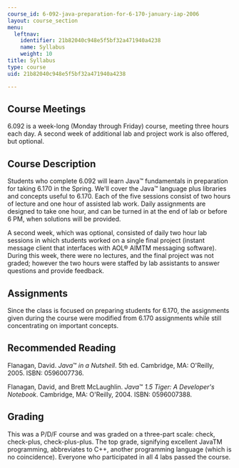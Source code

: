 ```yaml
---
course_id: 6-092-java-preparation-for-6-170-january-iap-2006
layout: course_section
menu:
  leftnav:
    identifier: 21b82040c948e5f5bf32a471940a4238
    name: Syllabus
    weight: 10
title: Syllabus
type: course
uid: 21b82040c948e5f5bf32a471940a4238

---
```


Course Meetings
---------------

6.092 is a week-long (Monday through Friday) course, meeting three hours each day. A second week of additional lab and project work is also offered, but optional.

Course Description
------------------

Students who complete 6.092 will learn Java™ fundamentals in preparation for taking 6.170 in the Spring. We'll cover the Java™ language plus libraries and concepts useful to 6.170. Each of the five sessions consist of two hours of lecture and one hour of assisted lab work. Daily assignments are designed to take one hour, and can be turned in at the end of lab or before 6 PM, when solutions will be provided.

A second week, which was optional, consisted of daily two hour lab sessions in which students worked on a single final project (instant message client that interfaces with AOL® AIMTM messaging software). During this week, there were no lectures, and the final project was not graded; however the two hours were staffed by lab assistants to answer questions and provide feedback.

Assignments
-----------

Since the class is focused on preparing students for 6.170, the assignments given during the course were modified from 6.170 assignments while still concentrating on important concepts.

Recommended Reading
-------------------

Flanagan, David. _Java_™ _in a Nutshell_. 5th ed. Cambridge, MA: O'Reilly, 2005. ISBN: 0596007736.

Flanagan, David, and Brett McLaughlin. _Java_™ _1.5 Tiger: A Developer's Notebook_. Cambridge, MA: O'Reilly, 2004. ISBN: 0596007388.

Grading
-------

This was a P/D/F course and was graded on a three-part scale: check, check-plus, check-plus-plus. The top grade, signifying excellent JavaTM programming, abbreviates to C++, another programming language (which is no coincidence). Everyone who participated in all 4 labs passed the course.